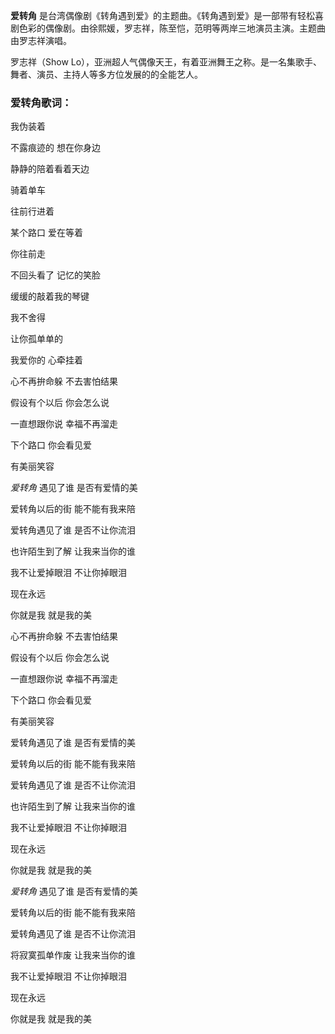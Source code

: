 

**爱转角**
是台湾偶像剧《转角遇到爱》的主题曲。《转角遇到爱》是一部带有轻松喜剧色彩的偶像剧。由徐熙媛，罗志祥，陈至恺，范明等两岸三地演员主演。主题曲由罗志祥演唱。

罗志祥（Show Lo），亚洲超人气偶像天王，有着亚洲舞王之称。是一名集歌手、舞者、演员、主持人等多方位发展的的全能艺人。

### 爱转角歌词：

我伪装着

不露痕迹的 想在你身边

静静的陪着看着天边

骑着单车

往前行进着

某个路口 爱在等着

你往前走

不回头看了 记忆的笑脸

缓缓的敲着我的琴键

我不舍得

让你孤单单的

我爱你的 心牵挂着

心不再拚命躲 不去害怕结果

假设有个以后 你会怎么说

一直想跟你说 幸福不再溜走

下个路口 你会看见爱

有美丽笑容

_爱转角_ 遇见了谁 是否有爱情的美

爱转角以后的街 能不能有我来陪

爱转角遇见了谁 是否不让你流泪

也许陌生到了解 让我来当你的谁

我不让爱掉眼泪 不让你掉眼泪

现在永远

你就是我 就是我的美

心不再拚命躲 不去害怕结果

假设有个以后 你会怎么说

一直想跟你说 幸福不再溜走

下个路口 你会看见爱

有美丽笑容

爱转角遇见了谁 是否有爱情的美

爱转角以后的街 能不能有我来陪

爱转角遇见了谁 是否不让你流泪

也许陌生到了解 让我来当你的谁

我不让爱掉眼泪 不让你掉眼泪

现在永远

你就是我 就是我的美

_爱转角_ 遇见了谁 是否有爱情的美

爱转角以后的街 能不能有我来陪

爱转角遇见了谁 是否不让你流泪

将寂寞孤单作废 让我来当你的谁

我不让爱掉眼泪 不让你掉眼泪

现在永远

你就是我 就是我的美

